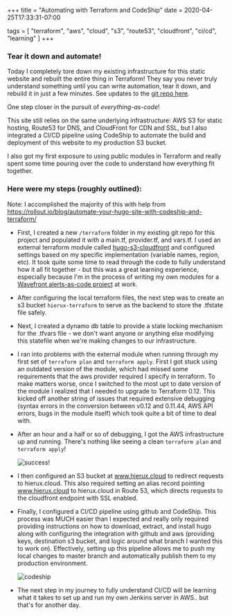 +++
title = "Automating with Terraform and CodeShip"
date = 2020-04-25T17:33:31-07:00

tags = [
    "terraform",
    "aws",
    "cloud",
    "s3",
    "route53",
    "cloudfront",
    "ci/cd",
    "learning"
]
+++
### Tear it down and automate!

Today I completely tore down my existing infrastructure for this static website and rebuilt the entire thing in Terraform! They say you never truly understand something until you can write automation, tear it down, and rebuild it in just a few minutes. See updates to the [git repo here](https://github.com/ericfuerstenberg/hierux.cloud/tree/master/terraform). 

One step closer in the pursuit of *everything-as-code*!

This site still relies on the same underlying infrastructure: AWS S3 for static hosting, Route53 for DNS, and CloudFront for CDN and SSL, but I also integrated a CI/CD pipeline using CodeShip to automate the build and deployment of this website to my production S3 bucket.

I also got my first exposure to using public modules in Terraform and really spent some time pouring over the code to understand how everything fit together. 

### Here were my steps (roughly outlined):

Note: I accomplished the majority of this with help from https://rollout.io/blog/automate-your-hugo-site-with-codeship-and-terraform/

- First, I created a new `/terraform` folder in my existing git repo for this project and populated it with a main.tf, provider.tf, and vars.tf. I used an external terraform module called [hugo-s3-cloudfront](https://registry.terraform.io/modules/fillup/hugo-s3-cloudfront/aws/4.0.0) and configured settings based on my specific implementation (variable names, region, etc). It took quite some time to read through the code to fully understand how it all fit together - but this was a great learning experience, especially because I'm in the process of writing my own modules for a [Wavefront alerts-as-code project](https://github.com/ericfuerstenberg/terraform-wavefront-alerts) at work.

- After configuring the local terraform files, the next step was to create an s3 bucket `hierux-terraform` to serve as the backend to store the .tfstate file safely.

- Next, I created a dynamo db table to provide a state locking mechanism for the .tfvars file - we don't want anyone or anything else modifying this statefile when we're making changes to our infrastructure. 

- I ran into problems with the external module when running through my first set of `terraform plan` and `terraform apply`. First I got stuck using an outdated version of the module, which had missed some requirements that the aws provider required I specify in terraform. To make matters worse, once I switched to the most upt to date version of the module I realized that I needed to upgrade to Terraform 0.12. This kicked off another string of issues that required extensive debugging (syntax errors in the conversion between v0.12 and 0.11.44, AWS API errors, bugs in the module itself) which took quite a bit of time to deal with. 

- After an hour and a half or so of debugging, I got the AWS infrastructure up and running. There's nothing like seeing a clean `terraform plan` and `terraform apply`!

    ![success!](/images/terraform-site.png)

- I then configured an S3 bucket at www.hierux.cloud to redirect requests to hierux.cloud. This also required setting an alias record pointing www.hierux.cloud to hierux.cloud in Route 53, which directs requests to the cloudfront endpoint with SSL enabled.

- Finally, I configured a CI/CD pipeline using github and CodeShip. This process was MUCH easier than I expected and really only required providing instructions on how to download, extract, and install hugo along with configuring the integration with github and aws (providing keys, destination s3 bucket, and logic around what branch I wanted this to work on). Effectively, setting up this pipeline allows me to push my local changes to master branch and automatically publish them to my production environment. 

    ![codeship](/images/codeship.png)

- The next step in my journey to fully understand CI/CD will be learning what it takes to set up and run my own Jenkins server in AWS.. but that's for another day. 


